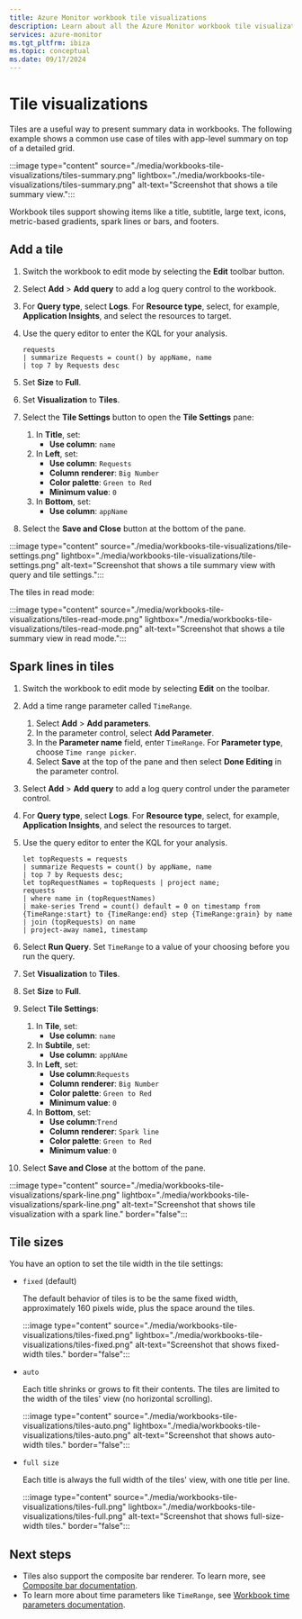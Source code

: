 ```yaml
---
title: Azure Monitor workbook tile visualizations
description: Learn about all the Azure Monitor workbook tile visualizations.
services: azure-monitor
ms.tgt_pltfrm: ibiza
ms.topic: conceptual
ms.date: 09/17/2024
---
```


# Tile visualizations

Tiles are a useful way to present summary data in workbooks. The following example shows a common use case of tiles with app-level summary on top of a detailed grid.

:::image type="content" source="./media/workbooks-tile-visualizations/tiles-summary.png" lightbox="./media/workbooks-tile-visualizations/tiles-summary.png" alt-text="Screenshot that shows a tile summary view.":::

Workbook tiles support showing items like a title, subtitle, large text, icons, metric-based gradients, spark lines or bars, and footers.

## Add a tile

1. Switch the workbook to edit mode by selecting the **Edit** toolbar button.
1. Select **Add** > **Add query** to add a log query control to the workbook.
1. For **Query type**, select **Logs**. For **Resource type**, select, for example, **Application Insights**, and select the resources to target.
1. Use the query editor to enter the KQL for your analysis.

    ```kusto
    requests
    | summarize Requests = count() by appName, name
    | top 7 by Requests desc
    ```

1. Set **Size** to **Full**.
1. Set **Visualization** to **Tiles**.
1. Select the **Tile Settings** button to open the **Tile Settings** pane:
    1. In **Title**, set:
        * **Use column**: `name`
    1. In **Left**, set:
        * **Use column**: `Requests`
        * **Column renderer**: `Big Number`
        * **Color palette**: `Green to Red`
        * **Minimum value**: `0`
    1. In **Bottom**, set:
        * **Use column**: `appName`
1. Select the **Save and Close** button at the bottom of the pane.
<!-- convertborder later; applied Learn formatting border because the border created manually is thin. -->
:::image type="content" source="./media/workbooks-tile-visualizations/tile-settings.png" lightbox="./media/workbooks-tile-visualizations/tile-settings.png" alt-text="Screenshot that shows a tile summary view with query and tile settings.":::

The tiles in read mode:
<!-- convertborder later; applied Learn formatting border because the border created manually is thin. -->
:::image type="content" source="./media/workbooks-tile-visualizations/tiles-read-mode.png" lightbox="./media/workbooks-tile-visualizations/tiles-read-mode.png" alt-text="Screenshot that shows a tile summary view in read mode.":::

## Spark lines in tiles

1. Switch the workbook to edit mode by selecting **Edit** on the toolbar.
1. Add a time range parameter called `TimeRange`.
    1. Select **Add** > **Add parameters**.
    1. In the parameter control, select **Add Parameter**.
    1. In the **Parameter name** field, enter `TimeRange`. For **Parameter type**, choose `Time range picker`.
    1. Select **Save** at the top of the pane and then select **Done Editing** in the parameter control.
1. Select **Add** > **Add query** to add a log query control under the parameter control.
1. For **Query type**, select **Logs**. For **Resource type**, select, for example, **Application Insights**, and select the resources to target.
1. Use the query editor to enter the KQL for your analysis.

    ```kusto
    let topRequests = requests
    | summarize Requests = count() by appName, name
    | top 7 by Requests desc;
    let topRequestNames = topRequests | project name;
    requests
    | where name in (topRequestNames)
    | make-series Trend = count() default = 0 on timestamp from {TimeRange:start} to {TimeRange:end} step {TimeRange:grain} by name
    | join (topRequests) on name
    | project-away name1, timestamp
    ```

1. Select **Run Query**. Set `TimeRange` to a value of your choosing before you run the query.
1. Set **Visualization** to **Tiles**.
1. Set **Size** to **Full**.
1. Select **Tile Settings**:
    1. In **Tile**, set:
        * **Use column**: `name`
    1. In **Subtile**, set:
        *  **Use column**: `appNAme`
    1. In **Left**, set:
        * **Use column**:`Requests`
        * **Column renderer**: `Big Number`
        * **Color palette**: `Green to Red`
        * **Minimum value**: `0`
    1. In **Bottom**, set:
        * **Use column**:`Trend`
        * **Column renderer**: `Spark line`
        * **Color palette**: `Green to Red`
        * **Minimum value**: `0`
1. Select **Save and Close** at the bottom of the pane.
<!-- convertborder later -->
:::image type="content" source="./media/workbooks-tile-visualizations/spark-line.png" lightbox="./media/workbooks-tile-visualizations/spark-line.png" alt-text="Screenshot that shows tile visualization with a spark line." border="false":::

## Tile sizes

You have an option to set the tile width in the tile settings:

* `fixed` (default)

    The default behavior of tiles is to be the same fixed width, approximately 160 pixels wide, plus the space around the tiles.
    <!-- convertborder later -->
    :::image type="content" source="./media/workbooks-tile-visualizations/tiles-fixed.png" lightbox="./media/workbooks-tile-visualizations/tiles-fixed.png" alt-text="Screenshot that shows fixed-width tiles." border="false":::
* `auto`

    Each title shrinks or grows to fit their contents. The tiles are limited to the width of the tiles' view (no horizontal scrolling).
    <!-- convertborder later -->
    :::image type="content" source="./media/workbooks-tile-visualizations/tiles-auto.png" lightbox="./media/workbooks-tile-visualizations/tiles-auto.png" alt-text="Screenshot that shows auto-width tiles." border="false":::
* `full size`

    Each title is always the full width of the tiles' view, with one title per line.
     <!-- convertborder later -->
     :::image type="content" source="./media/workbooks-tile-visualizations/tiles-full.png" lightbox="./media/workbooks-tile-visualizations/tiles-full.png" alt-text="Screenshot that shows full-size-width tiles." border="false":::

## Next steps

* Tiles also support the composite bar renderer. To learn more, see [Composite bar documentation](workbooks-composite-bar.md).
* To learn more about time parameters like `TimeRange`, see [Workbook time parameters documentation](workbooks-time.md).